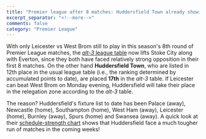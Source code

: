 ```yaml
---
title: "Premier league after 8 matches: Huddersfield Town already showing relegation form?"
excerpt_separator: "<!--more-->"
comments: false
category: "Premier League"
---
```


With only Leicester vs West Brom still to play in this
season's 8th round of Premier League matches,
the
[*alt-3* league table](/leagues/england-premier-league)
now lifts Stoke City along with Everton, since they both have faced relatively
strong opposition in their first 8 matches.  On the other hand 
**Huddersfield Town**, who are listed in 12th place in the usual league table
(i.e., the ranking determined by accumulated points to date), are placed **17th**
in the *alt-3* table.  If Leicester can beat West Brom 
on Monday evening, Huddersfield will take their place in the relegation
zone according to the *alt-3* table.

The reason? Huddersfield's fixture list to date has been Palace (away),
Newcastle (home), Southampton (home), West Ham (away), Leicester (home), Burnley (away),
Spurs (home) and Swansea (away). A quick look at their 
[schedule-strength chart](/leagues/england-premier-league/schedule-strength-Hud/) 
shows that Huddersfield face a much tougher run of matches in the coming weeks!


